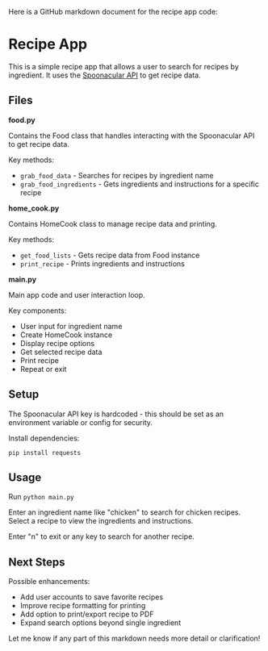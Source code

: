Here is a GitHub markdown document for the recipe app code:

# Recipe App

This is a simple recipe app that allows a user to search for recipes by ingredient. It uses the [Spoonacular API](https://spoonacular.com/food-api) to get recipe data.

## Files

**food.py**

Contains the Food class that handles interacting with the Spoonacular API to get recipe data.

Key methods:

- `grab_food_data` - Searches for recipes by ingredient name
- `grab_food_ingredients` - Gets ingredients and instructions for a specific recipe

**home_cook.py** 

Contains HomeCook class to manage recipe data and printing.

Key methods:

- `get_food_lists` - Gets recipe data from Food instance
- `print_recipe` - Prints ingredients and instructions

**main.py**

Main app code and user interaction loop.

Key components:

- User input for ingredient name
- Create HomeCook instance
- Display recipe options
- Get selected recipe data
- Print recipe
- Repeat or exit


## Setup

The Spoonacular API key is hardcoded - this should be set as an environment variable or config for security.

Install dependencies:

```
pip install requests
```

## Usage

Run `python main.py`

Enter an ingredient name like "chicken" to search for chicken recipes. Select a recipe to view the ingredients and instructions.

Enter "n" to exit or any key to search for another recipe.

## Next Steps

Possible enhancements:

- Add user accounts to save favorite recipes
- Improve recipe formatting for printing
- Add option to print/export recipe to PDF
- Expand search options beyond single ingredient

Let me know if any part of this markdown needs more detail or clarification!
